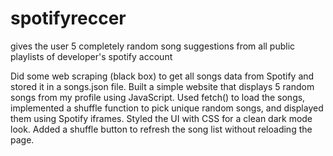# spotifyreccer
gives the user 5 completely random song suggestions from all public playlists of developer's spotify account 


Did some web scraping (black box) to get all songs data from Spotify and stored it in a songs.json file. Built a simple website that displays 5 random songs from my profile using JavaScript. Used fetch() to load the songs, implemented a shuffle function to pick unique random songs, and displayed them using Spotify iframes. Styled the UI with CSS for a clean dark mode look. Added a shuffle button to refresh the song list without reloading the page.
